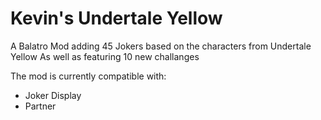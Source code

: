 # Kevin's Undertale Yellow
A Balatro Mod adding 45 Jokers based on the characters from Undertale Yellow
As well as featuring 10 new challanges

The mod is currently compatible with:
* Joker Display
* Partner
